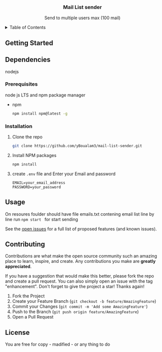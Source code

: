 <!-- PROJECT LOGO -->
<br />
<div align="center">

  <h3 align="center">Mail List sender</h3>

  <p align="center">
    Send to multiple users max (100 mail) 
  </p>
</div>



<!-- TABLE OF CONTENTS -->
<details>
  <summary>Table of Contents</summary>
  <ol>
    <li>
      <a href="#about-the-project">About The Project</a>
    </li>
    <li>
      <a href="#getting-started">Getting Started</a>
      <ul>
        <li><a href="#prerequisites">Prerequisites</a></li>
        <li><a href="#installation">Installation</a></li>
      </ul>
    </li>
    <li><a href="#usage">Usage</a></li>

  </ol>
</details>






<!-- GETTING STARTED -->
## Getting Started
## Dependencies
nodejs 
### Prerequisites

node js LTS and npm package manager 
* npm
  ```sh
  npm install npm@latest -g
  ```

### Installation

1. Clone the repo
   ```sh
   git clone https://github.com/yBoualam3/mail-list-sender.git
   ```
2. Install NPM packages
   ```sh
   npm install
   ```
3. create `.env` file and Enter your Email and password  
   ```
   EMAIL=your_email_address
   PASSWORD=your_password
   ```





<!-- USAGE EXAMPLES -->
## Usage
On resoures foulder should have file emails.txt contening email list line by line 
run `npm start ` for start sending







See the [open issues](https://github.com/othneildrew/Best-README-Template/issues) for a full list of proposed features (and known issues).





<!-- CONTRIBUTING -->
## Contributing

Contributions are what make the open source community such an amazing place to learn, inspire, and create. Any contributions you make are **greatly appreciated**.

If you have a suggestion that would make this better, please fork the repo and create a pull request. You can also simply open an issue with the tag "enhancement".
Don't forget to give the project a star! Thanks again!

1. Fork the Project
2. Create your Feature Branch (`git checkout -b feature/AmazingFeature`)
3. Commit your Changes (`git commit -m 'Add some AmazingFeature'`)
4. Push to the Branch (`git push origin feature/AmazingFeature`)
5. Open a Pull Request




<!-- LICENSE -->
## License

You are free for copy - madified - or any thing to do 








